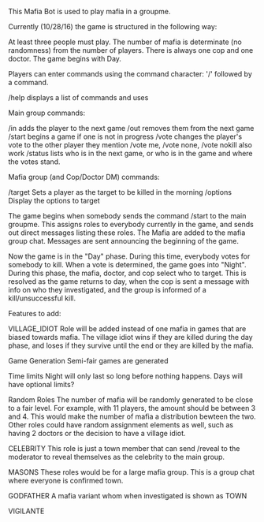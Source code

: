 This Mafia Bot is used to play mafia in a groupme.

Currently (10/28/16) the game is structured in the following way:

At least three people must play.
The number of mafia is determinate (no randomness) from the number of players.
There is always one cop and one doctor.
The game begins with Day.

Players can enter commands using the command character: '/' followed by a command.

/help		displays a list of commands and uses

Main group commands:

/in		adds the player to the next game
/out		removes them from the next game
/start	begins a game if one is not in progress
/vote		changes the player's vote to the other player they mention
		/vote me, /vote none, /vote nokill also work
/status	lists who is in the next game, or who is in the game and where the votes stand.


Mafia group (and Cop/Doctor DM) commands:

/target	Sets a player as the target to be killed in the morning
/options	Display the options to target

The game begins when somebody sends the command /start to the main groupme. This assigns roles to everybody currently in the game, and sends out direct messages listing these roles. The Mafia are added to the mafia group chat. Messages are sent announcing the beginning of the game.

Now the game is in the "Day" phase. During this time, everybody votes for somebody to kill. When a vote is determined, the game goes into "Night". During this phase, the mafia, doctor, and cop select who to target. This is resolved as the game returns to day, when the cop is sent a message with info on who they investigated, and the group is informed of a kill/unsuccessful kill.


Features to add:

VILLAGE_IDIOT	Role will be added instead of one mafia in games that are biased towards mafia. The village idiot wins if they are killed during the day phase, and loses if they survive until the end or they are killed by the mafia.

Game Generation	Semi-fair games are generated

Time limits		Night will only last so long before nothing happens. Days will have optional limits?

Random Roles	The number of mafia will be randomly generated to be close to a fair level. For example, with 11 players, the amount should be between 3 and 4. This would make the number of mafia a distribution bewteen the two. Other roles could have random assignment elements as well, such as having 2 doctors or the decision to have a village idiot.

CELEBRITY		This role is just a town member that can send /reveal to the moderator to reveal themselves as the celebrity to the main group.

MASONS		These roles would be for a large mafia group. This is a group chat where everyone is confirmed town.

GODFATHER		A mafia variant whom when investigated is shown as TOWN

VIGILANTE		






























